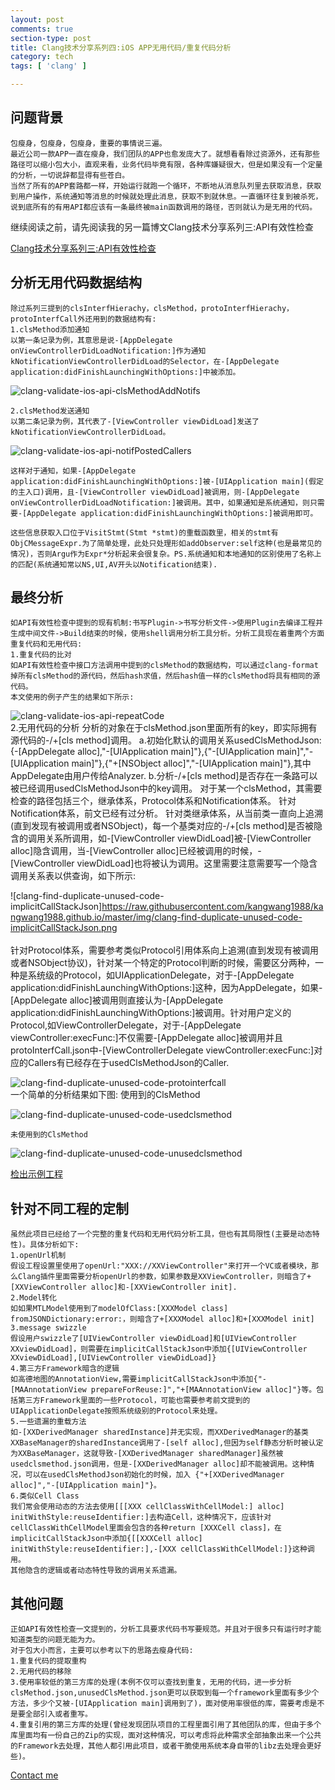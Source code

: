 ```yaml
---
layout: post
comments: true
section-type: post
title: Clang技术分享系列四:iOS APP无用代码/重复代码分析
category: tech
tags: [ 'clang' ]

---
```

## 问题背景

    包瘦身，包瘦身，包瘦身，重要的事情说三遍。
    最近公司一款APP一直在瘦身，我们团队的APP也愈发庞大了。就想看看除过资源外，还有那些路径可以缩小包大小，直观来看，业务代码毕竟有限，各种库嫌疑很大，但是如果没有一个定量的分析，一切说辞都显得有些苍白。
    当然了所有的APP套路都一样，开始运行就跑一个循环，不断地从消息队列里去获取消息，获取到用户操作，系统通知等消息的时候就处理此消息，获取不到就休息。一直循环往复到被杀死，说到底所有的有用API都应该有一条最终被main函数调用的路径，否则就认为是无用的代码。

继续阅读之前，请先阅读我的另一篇博文Clang技术分享系列三:API有效性检查

[Clang技术分享系列三:API有效性检查](http://kangwang1988.github.io/tech/2016/11/01/validate-ios-api-using-clang-plugin.html)

## 分析无用代码数据结构

    除过系列三提到的clsInterfHierachy，clsMethod，protoInterfHierachy，protoInterfCall外还用到的数据结构有:
    1.clsMethod添加通知
    以第一条记录为例，其意思是说-[AppDelegate onViewControllerDidLoadNotification:]作为通知kNotificationViewControllerDidLoad的Selector，在-[AppDelegate application:didFinishLaunchingWithOptions:]中被添加。

![clang-validate-ios-api-clsMethodAddNotifs](https://raw.githubusercontent.com/kangwang1988/kangwang1988.github.io/master/img/clang-validate-ios-api-clsMethodAddNotifs.png)

	2.clsMethod发送通知
	以第二条记录为例，其代表了-[ViewController viewDidLoad]发送了kNotificationViewControllerDidLoad。

![clang-validate-ios-api-notifPostedCallers](https://raw.githubusercontent.com/kangwang1988/kangwang1988.github.io/master/img/clang-validate-ios-api-notifPostedCallers.png)

	这样对于通知，如果-[AppDelegate application:didFinishLaunchingWithOptions:]被-[UIApplication main](假定的主入口)调用，且-[ViewController viewDidLoad]被调用，则-[AppDelegate onViewControllerDidLoadNotification:]被调用。其中，如果通知是系统通知，则只需要-[AppDelegate application:didFinishLaunchingWithOptions:]被调用即可。

	这些信息获取入口位于VisitStmt(Stmt *stmt)的重载函数里，相关的stmt有ObjCMessageExpr.为了简单处理，此处只处理形如addObserver:self这种(也是最常见的情况)，否则Argu作为Expr*分析起来会很复杂。PS.系统通知和本地通知的区别使用了名称上的匹配(系统通知常以NS,UI,AV开头以Notification结束).

## 最终分析

	如API有效性检查中提到的现有机制:书写Plugin->书写分析文件->使用Plugin去编译工程并生成中间文件->Build结束的时候，使用shell调用分析工具分析。分析工具现在着重两个方面重复代码和无用代码:
	1.重复代码的比对
	如API有效性检查中接口方法调用中提到的clsMethod的数据结构，可以通过clang-format掉所有clsMethod的源代码，然后hash求值，然后hash值一样的clsMethod将具有相同的源代码。
	本文使用的例子产生的结果如下所示:

![clang-validate-ios-api-repeatCode](https://raw.githubusercontent.com/kangwang1988/kangwang1988.github.io/master/img/clang-validate-ios-api-repeatCode.png)
​	
	2.无用代码的分析
	分析的对象在于clsMethod.json里面所有的key，即实际拥有源代码的-/+[cls method]调用。
	a.初始化默认的调用关系usedClsMethodJson:{-[AppDelegate alloc],"-[UIApplication main]"},{"-[UIApplication main]","-[UIApplication main]"},{"+[NSObject alloc]","-[UIApplication main]"},其中AppDelegate由用户传给Analyzer.
	b.分析-/+[cls method]是否存在一条路可以被已经调用usedClsMethodJson中的key调用。
	对于某一个clsMethod，其需要检查的路径包括三个，继承体系，Protocol体系和Notification体系。
	针对Notification体系，前文已经有过分析。
	针对类继承体系，从当前类一直向上追溯(直到发现有被调用或者NSObject)，每一个基类对应的-/+[cls method]是否被隐含的调用关系所调用，如-[ViewController viewDidLoad]被-[ViewController alloc]隐含调用，当-[ViewController alloc]已经被调用的时候，-[ViewController viewDidLoad]也将被认为调用。这里需要注意需要写一个隐含调用关系表以供查询，如下所示:

![clang-find-duplicate-unused-code-implicitCallStackJson]https://raw.githubusercontent.com/kangwang1988/kangwang1988.github.io/master/img/clang-find-duplicate-unused-code-implicitCallStackJson.png
​	
​	
	针对Protocol体系，需要参考类似Protocol引用体系向上追溯(直到发现有被调用或者NSObject协议)，针对某一个特定的Protocol判断的时候，需要区分两种，一种是系统级的Protocol，如UIApplicationDelegate，对于-[AppDelegate application:didFinishLaunchingWithOptions:]这种，因为AppDelegate<UIApplicationDelegate>，如果-[AppDelegate alloc]被调用则直接认为-[AppDelegate application:didFinishLaunchingWithOptions:]被调用。针对用户定义的Protocol,如ViewControllerDelegate，对于-[AppDelegate viewController:execFunc:]不仅需要-[AppDelegate alloc]被调用并且protoInterfCall.json中-[ViewControllerDelegate viewController:execFunc:]对应的Callers有已经存在于usedClsMethodJson的Caller.

![clang-find-duplicate-unused-code-protointerfcall](https://raw.githubusercontent.com/kangwang1988/kangwang1988.github.io/master/img/clang-find-duplicate-unused-code-protointerfcall.png)
​	
	一个简单的分析结果如下图:
	使用到的ClsMethod

![clang-find-duplicate-unused-code-usedclsmethod](https://raw.githubusercontent.com/kangwang1988/kangwang1988.github.io/master/img/clang-find-duplicate-unused-code-usedclsmethod.png)

	未使用到的ClsMethod

![clang-find-duplicate-unused-code-unusedclsmethod](https://raw.githubusercontent.com/kangwang1988/kangwang1988.github.io/master/img/clang-find-duplicate-unused-code-unusedclsmethod.png)

[检出示例工程](https://github.com/kangwang1988/XcodeZombieCode.git)

## 针对不同工程的定制

	虽然此项目已经给了一个完整的重复代码和无用代码分析工具，但也有其局限性(主要是动态特性)。具体分析如下:
	1.openUrl机制
	假设工程设置里使用了openUrl:"XXX://XXViewController"来打开一个VC或者模块，那么Clang插件里面需要分析openUrl的参数，如果参数是XXViewController，则暗含了+[XXViewController alloc]和-[XXViewController init].
	2.Model转化
	如如果MTLModel使用到了modelOfClass:[XXXModel class] fromJSONDictionary:error:，则暗含了+[XXXModel alloc]和+[XXXModel init]
	3.message swizzle
	假设用户swizzle了[UIViewController viewDidLoad]和[UIViewController XXviewDidLoad]，则需要在implicitCallStackJson中添加{[UIViewController XXviewDidLoad],[UIViewController viewDidLoad]}
	4.第三方Framework暗含的逻辑
	如高德地图的AnnotationView,需要implicitCallStackJson中添加{"-[MAAnnotationView prepareForReuse:]","+[MAAnnotationView alloc]"}等。包括第三方Framework里面的一些Protocol，可能也需要参考前文提到的UIApplicationDelegate按照系统级别的Protocol来处理。
	5.一些遗漏的重载方法
	如-[XXDerivedManager sharedInstance]并无实现，而XXDerivedManager的基类XXBaseManager的sharedInstance调用了-[self alloc],但因为self静态分析时被认定为XXBaseManager，这就导致-[XXDerivedManager sharedManager]虽然被usedclsmethod.json调用，但是-[XXDerivedManager alloc]却不能被调用。这种情况，可以在usedClsMethodJson初始化的时候，加入 {"+[XXDerivedManager alloc]","-[UIApplication main]"}。
	6.类似Cell Class
	我们常会使用动态的方法去使用[[[XXX cellClassWithCellModel:] alloc] initWithStyle:reuseIdentifier:]去构造Cell，这种情况下，应该针对cellClassWithCellModel里面会包含的各种return [XXXCell class]，在implicitCallStackJson中添加{[[XXXCell alloc] initWithStyle:reuseIdentifier:],-[XXX cellClassWithCellModel:]}这种调用。
	其他隐含的逻辑或者动态特性导致的调用关系遗漏。
## 其他问题

	正如API有效性检查一文提到的，分析工具要求代码书写要规范。并且对于很多只有运行时才能知道类型的问题无能为力。
	对于包大小而言，主要可以参考以下的思路去瘦身代码:
	1.重复代码的提取重构
	2.无用代码的移除
	3.使用率较低的第三方库的处理(本例不仅可以查找到重复，无用的代码，进一步分析clsMethod.json,unusedClsMethod.json更可以获取到每一个framework里面有多少个方法，多少个又被-[UIApplication main]调用到了)，面对使用率很低的库，需要考虑是不是要全部引入或者重写。
	4.重复引用的第三方库的处理(曾经发现团队项目的工程里面引用了其他团队的库，但由于多个库里面均有一份自己的Zip的实现，面对这种情况，可以考虑将此种需求全部抽象出来一个公共的Framework去处理，其他人都引用此项目，或者干脆使用系统本身自带的libz去处理会更好些)。

[Contact me](mailto:kang.wang1988@gmail.com)